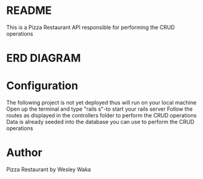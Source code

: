 # README

This is a Pizza Restaurant API responsible for performing the CRUD operations

# ERD DIAGRAM

# Configuration

The following project is not yet deployed thus will run on your local machine
Open up the terminal and type "rails s"-to start your rails server
Follow the routes as displayed in the controllers folder to perform the CRUD operations
Data is already seeded into the database you can use to perform the CRUD operations

# Author

Pizza Restaurant by Wesley Waka
